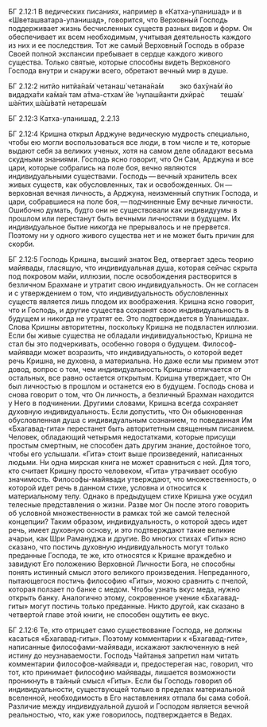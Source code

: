 БГ 2.12:1	В ведических писаниях, например в «Катха-упанишад» и в «Шветашватара-упанишад», говорится, что Верховный Господь поддерживает жизнь бесчисленных существ разных видов и форм. Он обеспечивает их всем необходимым, учитывая деятельность каждого из них и ее последствия. Тот же самый Верховный Господь в образе Своей полной экспансии пребывает в сердце каждого живого существа. Только святые, которые способны видеть Верховного Господа внутри и снаружи всего, обретают вечный мир в душе.

БГ 2.12:2	нитйо нитйа̄на̄м̇ четанаш́ четана̄на̄м   эко бахӯна̄м̇ йо видадха̄ти ка̄ма̄н там а̄тма-стхам̇ йе ’нупаш́йанти дхӣра̄с   теша̄м̇ ш́а̄нтих̣ ш́а̄ш́ватӣ нетареша̄м

БГ 2.12:3	Катха-упанишад, 2.2.13

БГ 2.12:4	Кришна открыл Арджуне ведическую мудрость специально, чтобы ею могли воспользоваться все люди, в том числе и те, которые выдают себя за великих ученых, хотя на самом деле обладают весьма скудными знаниями. Господь ясно говорит, что Он Сам, Арджуна и все цари, которые собрались на поле боя, вечно являются индивидуальными существами. Господь — вечный хранитель всех живых существ, как обусловленных, так и освобожденных. Он — верховная вечная личность, а Арджуна, неизменный спутник Господа, и цари, собравшиеся на поле боя, — подчиненные Ему вечные личности. Ошибочно думать, будто они не существовали как индивидуумы в прошлом или перестанут быть вечными личностями в будущем. Их индивидуальное бытие никогда не прерывалось и не прервется. Поэтому ни у одного живого существа нет и не может быть причин для скорби.

БГ 2.12:5	Господь Кришна, высший знаток Вед, отвергает здесь теорию майявады, гласящую, что индивидуальная душа, которая сейчас скрыта под покровом майи, иллюзии, после освобождения растворится в безличном Брахмане и утратит свою индивидуальность. Он не согласен и с утверждением о том, что индивидуальность обусловленных существ является лишь плодом их воображения. Кришна ясно говорит, что и Господь, и другие существа сохранят свою индивидуальность в будущем и никогда не утратят ее. Это подтверждается в Упанишадах. Слова Кришны авторитетны, поскольку Кришна не подвластен иллюзии. Если бы живые существа не обладали индивидуальностью, Кришна не стал бы это подчеркивать, особенно говоря о будущем. Философ-майявади может возразить, что индивидуальность, о которой ведет речь Кришна, не духовна, а материальна. Но даже если мы примем этот довод, вопрос о том, чем индивидуальность Кришны отличается от остальных, все равно остается открытым. Кришна утверждает, что Он был личностью в прошлом и останется ею в будущем. Господь снова и снова говорит о том, что Он личность, а безличный Брахман находится у Него в подчинении. Другими словами, Кришна всегда сохраняет духовную индивидуальность. Если допустить, что Он обыкновенная обусловленная душа с индивидуальным сознанием, то поведанная Им «Бхагавад-гита» перестанет быть авторитетным священным писанием. Человек, обладающий четырьмя недостатками, которые присущи простым смертным, не способен дать другим знание, достойное того, чтобы его услышали. «Гита» стоит выше произведений, написанных людьми. Ни одна мирская книга не может сравниться с ней. Для того, кто считает Кришну просто человеком, «Гита» утрачивает особую значимость. Философы-майявади утверждают, что множественность, о которой идет речь в данном стихе, условна и относится к материальному телу. Однако в предыдущем стихе Кришна уже осудил телесные представления о жизни. Разве мог Он после этого говорить об условной множественности в рамках той же самой телесной концепции? Таким образом, индивидуальность, о которой здесь идет речь, имеет духовную основу, и это подтверждают такие великие ачарьи, как Шри Рамануджа и другие. Во многих стихах «Гиты» ясно сказано, что постичь духовную индивидуальность могут только преданные Господа, те же, кто относятся к Кришне враждебно и завидуют Его положению Верховной Личности Бога, не способны понять истинный смысл этого великого произведения. Непреданного, пытающегося постичь философию «Гиты», можно сравнить с пчелой, которая ползает по банке с медом. Чтобы узнать вкус меда, нужно открыть банку. Аналогично этому, сокровенное учение «Бхагавад-гиты» могут постичь только преданные. Никто другой, как сказано в четвертой главе этой книги, не способен ощутить ее вкус.

БГ 2.12:6	Те, кто отрицает само существование Господа, не должны касаться «Бхагавад-гиты». Поэтому комментарии к «Бхагавад-гите», написанные философами-майявади, искажают заключенную в ней истину до неузнаваемости. Господь Чайтанья запретил нам читать комментарии философов-майявади и, предостерегая нас, говорил, что тот, кто принимает философию майявады, лишается возможности проникнуть в тайный смысл «Гиты». Если бы Господь говорил об индивидуальности, существующей только в пределах материальной вселенной, необходимость в Его наставлениях отпала бы сама собой. Различие между индивидуальной душой и Господом является вечной реальностью, что, как уже говорилось, подтверждается в Ведах.